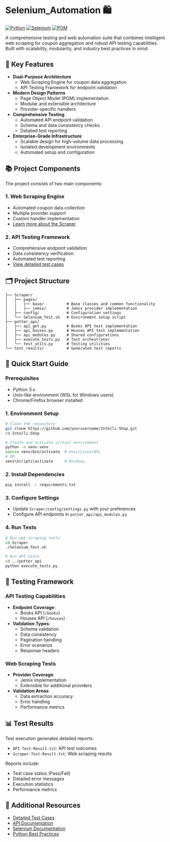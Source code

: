 # Selenium_Automation 🛍️

[![Python](https://img.shields.io/badge/Python-3.x-blue.svg)](https://www.python.org/)
[![Selenium](https://img.shields.io/badge/Selenium-Latest-green.svg)](https://www.selenium.dev/)
[![POM](https://img.shields.io/badge/Design-PageObjectModel-orange.svg)](https://www.selenium.dev/documentation/test_practices/encouraged/page_object_models/)

A comprehensive testing and web automation suite that combines intelligent web scraping for coupon aggregation and robust API testing capabilities. Built with scalability, modularity, and industry best practices in mind.

## 🌟 Key Features

- **Dual-Purpose Architecture**
  - Web Scraping Engine for coupon data aggregation
  - API Testing Framework for endpoint validation
- **Modern Design Patterns**
  - Page Object Model (POM) implementation
  - Modular and extensible architecture
  - Provider-specific handlers
- **Comprehensive Testing**
  - Automated API endpoint validation
  - Schema and data consistency checks
  - Detailed test reporting
- **Enterprise-Grade Infrastructure**
  - Scalable design for high-volume data processing
  - Isolated development environments
  - Automated setup and configuration

## 📚 Project Components

The project consists of two main components:

### 1. Web Scraping Engine
- Automated coupon data collection
- Multiple provider support
- Custom handler implementation
- [Learn more about the Scraper](./Scraper/README.md)

### 2. API Testing Framework
- Comprehensive endpoint validation
- Data consistency verification
- Automated test reporting
- [View detailed test cases](./TEST_CASES.md)

## 🗂️ Project Structure

```
├── Scraper/
│   ├── pages/
│   │   ├── base/          # Base classes and common functionality
│   │   ├── jemix/         # Jemix provider implementation
│   ├── config/            # Configuration settings
│   └── Selenium_Test.sh   # Environment setup script
├── potter_api/
│   ├── api_get.py         # Books API test implementation
│   ├── api_houses.py      # Houses API test implementation
│   ├── api_modules.py     # Shared configurations
│   ├── execute_tests.py   # Test orchestrator
│   └── test_utils.py      # Testing utilities
└── test_results/          # Generated test reports
```

## 🚀 Quick Start Guide

### Prerequisites
- Python 3.x
- Unix-like environment (WSL for Windows users)
- Chrome/Firefox browser installed

### 1. Environment Setup
```bash
# Clone the repository
git clone https://github.com/yourusername/Intelli-Shop.git
cd Intelli-Shop

# Create and activate virtual environment
python -m venv venv
source venv/bin/activate  # Unix/Linux/WSL
# OR
venv\Scripts\activate     # Windows
```

### 2. Install Dependencies
```bash
pip install -r requirements.txt
```

### 3. Configure Settings
- Update `Scraper/config/settings.py` with your preferences
- Configure API endpoints in `potter_api/api_modules.py`

### 4. Run Tests
```bash
# Run web scraping tests
cd Scraper
./Selenium_Test.sh

# Run API tests
cd ../potter_api
python execute_tests.py
```

## 🧪 Testing Framework

### API Testing Capabilities
- **Endpoint Coverage**:
  - Books API (`/books`)
  - Houses API (`/houses`)
- **Validation Types**:
  - Schema validation
  - Data consistency
  - Pagination handling
  - Error scenarios
  - Response headers

### Web Scraping Tests
- **Provider Coverage**:
  - Jemix implementation
  - Extensible for additional providers
- **Validation Areas**:
  - Data extraction accuracy
  - Error handling
  - Performance metrics

## 📊 Test Results

Test execution generates detailed reports:
- `API-Test-Result.txt`: API test outcomes
- `Scraper-Test-Result.txt`: Web scraping results

Reports include:
- Test case status (Pass/Fail)
- Detailed error messages
- Execution statistics
- Performance metrics

## 🔗 Additional Resources

- [Detailed Test Cases](./TEST_CASES.md)
- [API Documentation](./Scraper/API_README.md)
- [Selenium Documentation](https://www.selenium.dev/documentation/)
- [Python Best Practices](https://docs.python-guide.org/)
